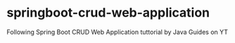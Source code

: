 # springboot-crud-web-application
Following Spring Boot CRUD Web Application tuttorial by Java Guides on YT
